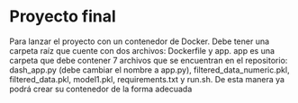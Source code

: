 # Proyecto final

Para lanzar el proyecto con un contenedor de Docker. Debe tener una carpeta raíz que cuente con dos archivos: Dockerfile y app. app es una carpeta que debe contener 7 archivos que se encuentran en el repositorio: dash_app.py (debe cambiar el nombre a app.py), filtered_data_numeric.pkl, filtered_data.pkl, model1.pkl, requirements.txt y run.sh. De esta manera ya podrá crear su contenedor de la forma adecuada
